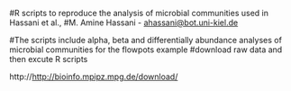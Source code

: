 #R scripts to reproduce the analysis of microbial communities used in Hassani et al.,
#M. Amine Hassani - ahassani@bot.uni-kiel.de

#The scripts include alpha, beta and differentially abundance analyses of microbial communities for the flowpots example
#download raw data and then excute R scripts

http://http://bioinfo.mpipz.mpg.de/download/

